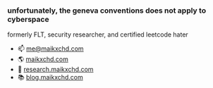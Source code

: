 ### unfortunately, the geneva conventions does not apply to cyberspace
formerly FLT, security researcher, and certified leetcode hater

- 📫 me@maikxchd.com
- 🌎 [maikxchd.com](https://www.maikxchd.com)
- 🔭 [research.maikxchd.com](https://research.maikxchd.com)
- 📚 [blog.maikxchd.com](https://blog.maikxchd.com)
